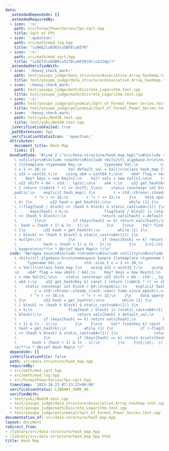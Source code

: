 ```yaml
---
data:
  _extendedDependsOn: []
  _extendedRequiredBy:
  - icon: ':x:'
    path: src/FormalPowerSeries/fps-sqrt.hpp
    title: Sqrt of FPS
  - icon: ':question:'
    path: src/math/mod_log.hpp
    title: "\u96E2\u6563\u5BFE\u6570"
  - icon: ':x:'
    path: src/math/mod_sqrt.hpp
    title: "\u5E73\u65B9\u5270\u4F59(O(\u221Ap))"
  _extendedVerifiedWith:
  - icon: ':heavy_check_mark:'
    path: test/yosupo_judge/data_structure/Associative_Array_hashmap.test.cpp
    title: test/yosupo_judge/data_structure/Associative_Array_hashmap.test.cpp
  - icon: ':heavy_check_mark:'
    path: test/yosupo_judge/math/Discrete_Logarithm.test.cpp
    title: test/yosupo_judge/math/Discrete_Logarithm.test.cpp
  - icon: ':x:'
    path: test/yosupo_judge/polynomial/Sqrt_of_Formal_Power_Series.test.cpp
    title: test/yosupo_judge/polynomial/Sqrt_of_Formal_Power_Series.test.cpp
  - icon: ':heavy_check_mark:'
    path: test/yuki/No430.test.cpp
    title: test/yuki/No430.test.cpp
  _isVerificationFailed: true
  _pathExtension: hpp
  _verificationStatusIcon: ':question:'
  attributes:
    document_title: Hash Map
    links: []
  bundledCode: "#line 2 \"src/data-structure/hash_map.hpp\"\n#include <chrono>\n#include\
    \ <utility>\n#include <cmath>\n#include <bits/stl_algobase.h>\n\nnamespace kyopro\
    \ {\ntemplate <typename Key,\n          typename Val,\n          std::size_t n\
    \ = 1 << 20,\n          Val default_val = Val()>\nclass hash_map {\n    using\
    \ u32 = uint32_t;\n    using u64 = uint64_t;\n\n    u64* flag = new u64[n / 64];\n\
    \    Key* keys = new Key[n];\n    Val* vals = new Val[n];\n\n    static constexpr\
    \ u32 shift = 64 - std::__lg(n);\n\n    u64 r;\n    u32 get_hash(Key k) const\
    \ { return ((u64)k * r) >> shift; }\n\n    static constexpr int block = 64;\n\n\
    public:\n    explicit hash_map() {\n        r = std::chrono::steady_clock::now().time_since_epoch().count();\n\
    \        r ^= r >> 16;\n        r ^= r << 32;\n    }\n    Val& operator[](Key\
    \ k) {\n        u32 hash = get_hash(k);\n\n        while (1) {\n            if\
    \ (~flag[hash / block] >> (hash % block) & static_cast<u64>(1)) {\n          \
    \      keys[hash] = k;\n                flag[hash / block] |= (static_cast<u64>(1)\
    \ << (hash % block));\n                return vals[hash] = default_val;\n    \
    \        }\n\n            if (keys[hash] == k) return vals[hash];\n          \
    \  hash = (hash + 1) & (n - 1);\n        }\n    }\n\n    Val* find(Key k) const\
    \ {\n        u32 hash = get_hash(k);\n        while (1) {\n            if (~flag[hash\
    \ / block] >> (hash % block) & static_cast<u64>(1)) {\n                return\
    \ nullptr;\n            }\n            if (keys[hash] == k) return &(vals[hash]);\n\
    \            hash = (hash + 1) & (n - 1);\n        }\n    }\n};\n};  // namespace\
    \ kyopro\n\n/**\n * @brief Hash Map\n */\n"
  code: "#pragma once\n#include <chrono>\n#include <utility>\n#include <cmath>\n#include\
    \ <bits/stl_algobase.h>\n\nnamespace kyopro {\ntemplate <typename Key,\n     \
    \     typename Val,\n          std::size_t n = 1 << 20,\n          Val default_val\
    \ = Val()>\nclass hash_map {\n    using u32 = uint32_t;\n    using u64 = uint64_t;\n\
    \n    u64* flag = new u64[n / 64];\n    Key* keys = new Key[n];\n    Val* vals\
    \ = new Val[n];\n\n    static constexpr u32 shift = 64 - std::__lg(n);\n\n   \
    \ u64 r;\n    u32 get_hash(Key k) const { return ((u64)k * r) >> shift; }\n\n\
    \    static constexpr int block = 64;\n\npublic:\n    explicit hash_map() {\n\
    \        r = std::chrono::steady_clock::now().time_since_epoch().count();\n  \
    \      r ^= r >> 16;\n        r ^= r << 32;\n    }\n    Val& operator[](Key k)\
    \ {\n        u32 hash = get_hash(k);\n\n        while (1) {\n            if (~flag[hash\
    \ / block] >> (hash % block) & static_cast<u64>(1)) {\n                keys[hash]\
    \ = k;\n                flag[hash / block] |= (static_cast<u64>(1) << (hash %\
    \ block));\n                return vals[hash] = default_val;\n            }\n\n\
    \            if (keys[hash] == k) return vals[hash];\n            hash = (hash\
    \ + 1) & (n - 1);\n        }\n    }\n\n    Val* find(Key k) const {\n        u32\
    \ hash = get_hash(k);\n        while (1) {\n            if (~flag[hash / block]\
    \ >> (hash % block) & static_cast<u64>(1)) {\n                return nullptr;\n\
    \            }\n            if (keys[hash] == k) return &(vals[hash]);\n     \
    \       hash = (hash + 1) & (n - 1);\n        }\n    }\n};\n};  // namespace kyopro\n\
    \n/**\n * @brief Hash Map\n */"
  dependsOn: []
  isVerificationFile: false
  path: src/data-structure/hash_map.hpp
  requiredBy:
  - src/math/mod_sqrt.hpp
  - src/math/mod_log.hpp
  - src/FormalPowerSeries/fps-sqrt.hpp
  timestamp: '2023-10-23 07:13:22+09:00'
  verificationStatus: LIBRARY_SOME_WA
  verifiedWith:
  - test/yuki/No430.test.cpp
  - test/yosupo_judge/data_structure/Associative_Array_hashmap.test.cpp
  - test/yosupo_judge/math/Discrete_Logarithm.test.cpp
  - test/yosupo_judge/polynomial/Sqrt_of_Formal_Power_Series.test.cpp
documentation_of: src/data-structure/hash_map.hpp
layout: document
redirect_from:
- /library/src/data-structure/hash_map.hpp
- /library/src/data-structure/hash_map.hpp.html
title: Hash Map
---
```

